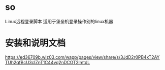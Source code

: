# so
Linux远程登录脚本
适用于堡垒机登录操作别的linux机器

# 安装和说明文档
https://ed36709b.wiz03.com/wapp/pages/view/share/s/3JdD2r0PB4xT2AYTUh2qfBcU3cIZnT1C44vq2nDCOT2lmtdL
